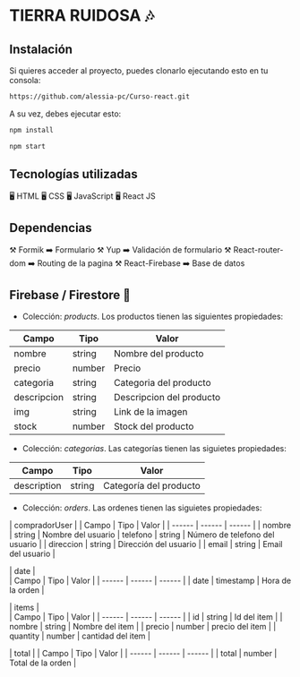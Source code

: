 <!-- # Proyecto React - Alessia Puga Cammuso

Soy Alessia Puga Cammuso y este es mi proyecto para el curso de React de CoderHouse. Mi proyecto se llama Tierra ruidosa y es una página en la cual encuentras productos que te llevan a vivir la musica de una manera increible! En el proyecto utilicé la libreria de routing y algunos hooks!
 -->

# TIERRA RUIDOSA 🎶

## Instalación

Si quieres acceder al proyecto, puedes clonarlo ejecutando esto en tu consola:

```sh
https://github.com/alessia-pc/Curso-react.git
```

A su vez, debes ejecutar esto: 

```sh
npm install
```

```sh
npm start
```

## Tecnologías utilizadas

🖥️ HTML
🖥️ CSS
🖥️ JavaScript
🖥️ React JS

## Dependencias

⚒️ Formik ➡️ Formulario 
⚒️ Yup ➡️ Validación de formulario
⚒️ React-router-dom ➡️ Routing de la pagina
⚒️ React-Firebase ➡️ Base de datos

## Firebase / Firestore 📁

- Colección: _products_. Los productos tienen las siguientes propiedades:

| Campo | Tipo | Valor |
| ------ | ------ | ------ |
| nombre | string | Nombre del producto |
| precio | number | Precio |
| categoria | string |  Categoria del producto |
| descripcion | string | Descripcion del producto |
| img | string | Link de la imagen |
| stock | number | Stock del producto |

- Colección: _categorias_. Las categorías tienen las siguietes propiedades: 

| Campo | Tipo | Valor |
| ------ | ------ | ------ |
| description | string | Categoría del producto |

- Colección: _orders_. Las ordenes tienen las siguietes propiedades:

| compradorUser |
| Campo | Tipo | Valor |
| ------ | ------ | ------ |
| nombre | string | Nombre del usuario
| telefono | string | Número de telefono del usuario |
| direccion | string | Dirección del usuario |
| email | string | Email del usuario |

| date |  
| Campo | Tipo | Valor |
| ------ | ------ | ------ |
| date | timestamp | Hora de la orden |

| items |  
| Campo | Tipo | Valor |
| ------ | ------ | ------ |
| id | string | Id del item |
| nombre | string | Nombre del item |
| precio | number | precio del item |
| quantity | number | cantidad del item |

| total | 
| Campo | Tipo | Valor |
| ------ | ------ | ------ |
| total | number | Total de la orden |



